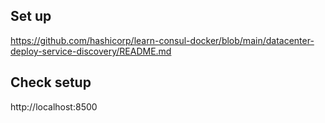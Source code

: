 ## Set up

https://github.com/hashicorp/learn-consul-docker/blob/main/datacenter-deploy-service-discovery/README.md

## Check setup

http://localhost:8500
